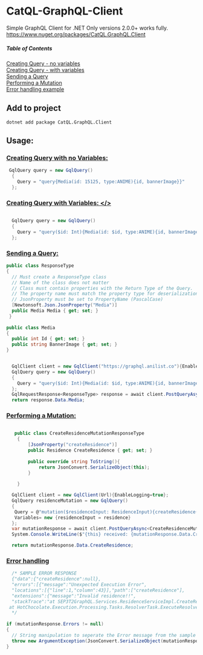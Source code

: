 # CatQL-GraphQL-Client
Simple GraphQL Client for .NET
Only versions 2.0.0+ works fully. 
https://www.nuget.org/packages/CatQL.GraphQL.Client
##### Table of Contents  
[Creating Query - no variables](#query-simple) <br>
[Creating Query - with variables](#query-variables)<br>
[Sending a Query](#sending-query)<br>
[Performing a Mutation](#mutation)<br>
[Error handling example](#error)

## Add to project

```dotnetcli
dotnet add package CatQL.GraphQL.Client 
```

## Usage: 


### <a href="#query-simple">Creating Query with no Variables: </a>
```csharp
 GqlQuery query = new GqlQuery()
  {
    Query = "query{Media(id: 15125, type:ANIME){id, bannerImage}}"
  };

```


### <a href="#query-variables">Creating Query with Variables: </> 

```csharp
 
  GqlQuery query = new GqlQuery()
  {
    Query = "query($id: Int){Media(id: $id, type:ANIME){id, bannerImage}}", Variables = new{id = 15125}
  };


```

### <a href="#sending-query">Sending a Query: </a>

```csharp
public class ResponseType
{
  // Must create a ResponseType class
  // Name of the class does not matter
  // Class must contain properties with the Return Type of the Query.
  // The property name must match the property type for deserialization to work. 
  // JsonProperty must be set to PropertyName (PascalCase)
  [Newtonsoft.Json.JsonProperty("Media")]
  public Media Media { get; set; }
 }
            
public class Media
{
  public int Id { get; set; }
  public string BannerImage { get; set; }
}


  GqlClient client = new GqlClient("https://graphql.anilist.co"){EnableLogging = true}; // Logging is optional 
  GqlQuery query = new GqlQuery()
  {
    Query = "query($id: Int){Media(id: $id, type:ANIME){id, bannerImage}}", Variables = new{id = 15125}
  };
  GqlRequestResponse<ResponseType> response = await client.PostQueryAsync<ResponseType>(query);
  return response.Data.Media;
```

### <a href="#mutation">Performing a Mutation: </a>
```csharp

   public class CreateResidenceMutationResponseType
    {
        [JsonProperty("createResidence")]
        public Residence CreateResidence { get; set; }
        
        public override string ToString(){
            return JsonConvert.SerializeObject(this); 
        }
        
    }

  GqlClient client = new GqlClient(Url){EnableLogging=true};
  GqlQuery residenceMutation = new GqlQuery()
  {
   Query = @"mutation($residenceInput: ResidenceInput){createResidence(residence: $residenceInput){id,address{id, zipCode, streetName, houseNumber, cityName, streetNumber,      zipCode},description,type,averageRating,isAvailable,pricePerNight,rules{id, description},facilities{id, name},imageUrl,}}",
   Variables= new {residenceInput = residence}
  };
  var mutationResponse = await client.PostQueryAsync<CreateResidenceMutationResponseType>(residenceMutation);
  System.Console.WriteLine($"{this} received: {mutationResponse.Data.CreateResidence}");

  return mutationResponse.Data.CreateResidence;

```

### <a href="#error">Error handling </a>
```csharp
  /* SAMPLE ERROR RESPONSE
  {"data":{"createResidence":null},
  "errors":[{"message":"Unexpected Execution Error",
  "locations":[{"line":1,"column":43}],"path":["createResidence"],
  "extensions":{"message":"Invalid residence!!",
  "stackTrace":"at SEP3T2GraphQL.Services.ResidenceServiceImpl.CreateResidenceAsync(Residence residence) in C:\\Users\\Shark\\Documents\\Coding\\SEP3\\VIABnB-   SEP3\\t2\\SEP3T2API\\SEP3T2API\\SEP3T2GraphQL\\Services\\ResidenceServiceImpl.cs:line 53\r\n   at SEP3T2GraphQL.Graphql.Mutation.CreateResidence(Residence residence) in C:\\Users\\Shark\\Documents\\Coding\\SEP3\\VIABnB-SEP3\\t2\\SEP3T2API\\SEP3T2API\\SEP3T2GraphQL\\Graphql\\Mutation.cs:line 17\r\n   at HotChocolate.Resolvers.Expressions.ExpressionHelper.AwaitTaskHelper[T](Task`1 task)\r\n   at HotChocolate.Types.Helpers.FieldMiddlewareCompiler.<>c__DisplayClass9_0.<<CreateResolverMiddleware>b__0>d.MoveNext()\r\n--- End of stack trace from previous location ---\r\n  
 at HotChocolate.Execution.Processing.Tasks.ResolverTask.ExecuteResolverPipelineAsync(CancellationToken cancellationToken)\r\n   at HotChocolate.Execution.Processing.Tasks.ResolverTask.TryExecuteAsync(CancellationToken cancellationToken)"}}]}
  */
  
if (mutationResponse.Errors != null)
{ 
  // String manipulation to seperate the Error message from the sample error response. 
  throw new ArgumentException(JsonConvert.SerializeObject(mutationResponse.Errors).Split(",")[4].Split(":")[2]); 
}

```
